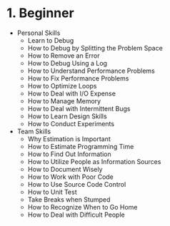 # 1. Beginner

- Personal Skills
	- Learn to Debug
	- How to Debug by Splitting the Problem Space
	- How to Remove an Error
	- How to Debug Using a Log
	- How to Understand Performance Problems
	- How to Fix Performance Problems
	- How to Optimize Loops
	- How to Deal with I/O Expense
	- How to Manage Memory
	- How to Deal with Intermittent Bugs
	- How to Learn Design Skills
	- How to Conduct Experiments
- Team Skills
	- Why Estimation is Important
	- How to Estimate Programming Time
	- How to Find Out Information
	- How to Utilize People as Information Sources
	- How to Document Wisely
	- How to Work with Poor Code
	- How to Use Source Code Control
	- How to Unit Test
	- Take Breaks when Stumped
	- How to Recognize When to Go Home
	- How to Deal with Difficult People
